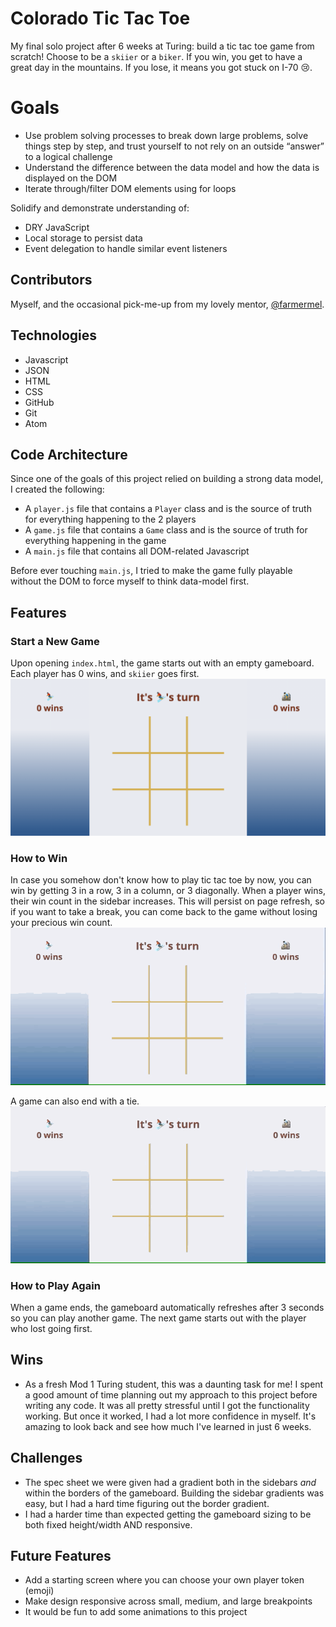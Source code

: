 # Colorado Tic Tac Toe
My final solo project after 6 weeks at Turing: build a tic tac toe game from scratch! Choose to be a `skiier` or a `biker`. If you win, you get to have a great day in the mountains. If you lose, it means you got stuck on I-70 :cry:.

# Goals
- Use problem solving processes to break down large problems, solve things step by step, and trust yourself to not rely on an outside “answer” to a logical challenge
- Understand the difference between the data model and how the data is displayed on the DOM
- Iterate through/filter DOM elements using for loops

Solidify and demonstrate understanding of:
  * DRY JavaScript
  * Local storage to persist data
  * Event delegation to handle similar event listeners  

## Contributors
Myself, and the occasional pick-me-up from my lovely mentor, [@farmermel](https://github.com/farmermel).

## Technologies
- Javascript
- JSON
- HTML
- CSS
- GitHub
- Git
- Atom

## Code Architecture
Since one of the goals of this project relied on building a strong data model, I created the following:
- A `player.js` file that contains a `Player` class and is the source of truth for everything happening to the 2 players
- A `game.js` file that contains a `Game` class and is the source of truth for everything happening in the game
- A `main.js` file that contains all DOM-related Javascript

Before ever touching `main.js`, I tried to make the game fully playable without the DOM to force myself to think data-model first.

## Features

### Start a New Game
Upon opening `index.html`, the game starts out with an empty gameboard. Each player has 0 wins, and `skiier` goes first.
![Initial Screen](https://raw.githubusercontent.com/tashiad/tic-tac-toe/main/readme-images/initial-screen.png?token=AP6BPJU3R4WG4N6TKFFJSZ27VMHQO)
  
### How to Win
In case you somehow don't know how to play tic tac toe by now, you can win by getting 3 in a row, 3 in a column, or 3 diagonally. When a player wins, their win count in the sidebar increases. This will persist on page refresh, so if you want to take a break, you can come back to the game without losing your precious win count.
![Wins](https://raw.githubusercontent.com/tashiad/tic-tac-toe/main/readme-images/win.gif?token=AP6BPJSS2NNBRKIFMG4E4HC7VMHRG)

A game can also end with a tie.
![Draws](https://raw.githubusercontent.com/tashiad/tic-tac-toe/main/readme-images/tie.gif?token=AP6BPJS5M5TDTFPTSIQYLA27VMHSA)

### How to Play Again
When a game ends, the gameboard automatically refreshes after 3 seconds so you can play another game. The next game starts out with the player who lost going first.

## Wins
- As a fresh Mod 1 Turing student, this was a daunting task for me! I spent a good amount of time planning out my approach to this project before writing any code. It was all pretty stressful until I got the functionality working. But once it worked, I had a lot more confidence in myself. It's amazing to look back and see how much I've learned in just 6 weeks.

## Challenges
- The spec sheet we were given had a gradient both in the sidebars _and_ within the borders of the gameboard. Building the sidebar gradients was easy, but I had a hard time figuring out the border gradient.
- I had a harder time than expected getting the gameboard sizing to be both fixed height/width AND responsive.

## Future Features
- Add a starting screen where you can choose your own player token (emoji)
- Make design responsive across small, medium, and large breakpoints
- It would be fun to add some animations to this project
